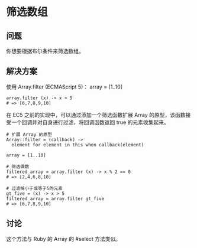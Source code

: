 # 筛选数组
## 问题
你想要根据布尔条件来筛选数组。
## 解决方案
使用 Array.filter (ECMAScript 5)： array = [1..10]
```
array.filter (x) -> x > 5
# => [6,7,8,9,10]
```
在 EC5 之前的实现中，可以通过添加一个筛选函数扩展 Array 的原型，该函数接受一个回调并对自身进行过滤，将回调函数返回 true 的元素收集起来。
```
# 扩展 Array 的原型
Array::filter = (callback) ->
  element for element in this when callback(element)

array = [1..10]

# 筛选偶数
filtered_array = array.filter (x) -> x % 2 == 0
# => [2,4,6,8,10]

# 过滤掉小于或等于5的元素
gt_five = (x) -> x > 5
filtered_array = array.filter gt_five
# => [6,7,8,9,10]
```
## 讨论
这个方法与 Ruby 的 Array 的 #select 方法类似。

